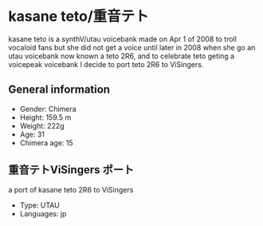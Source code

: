 # kasane teto/重音テト
kasane teto is a synthV/utau voicebank made on Apr 1 of 2008 to troll vocaloid fans but she did not get a voice until later in 2008 when she go an utau voicebank now known a teto 2R6, and to celebrate teto geting a voicepeak voicebank
I decide to port teto 2R6 to ViSingers.

## General information
- Gender: Chimera
- Height: 159.5 m
- Weight: 222g
- Age: 31
- Chimera age: 15

## 重音テトViSingers ポート
a port of kasane teto 2R6 to ViSingers
- Type: UTAU
- Languages: jp
